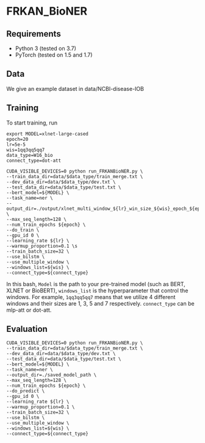 # FRKAN_BioNER





## Requirements

- Python 3 (tested on 3.7)
- PyTorch (tested on 1.5 and 1.7)

## Data
We give an example dataset in data/NCBI-disease-IOB


## Training 
To start training, run

```
export MODEL=xlnet-large-cased
epoch=20
lr=5e-5
wis=1qq3qq5qq7
data_type=W16_bio
connect_type=dot-att

CUDA_VISIBLE_DEVICES=0 python run_FRKANBioNER.py \
--train_data_dir=data/$data_type/train_merge.txt \
--dev_data_dir=data/$data_type/dev.txt \
--test_data_dir=data/$data_type/test.txt \
--bert_model=${MODEL} \
--task_name=ner \
--output_dir=./output/xlnet_multi_window_${lr}_win_size_${wis}_epoch_${epoch}_${connect_type} \
--max_seq_length=128 \
--num_train_epochs ${epoch} \
--do_train \
--gpu_id 0 \
--learning_rate ${lr} \
--warmup_proportion=0.1 \s
--train_batch_size=32 \
--use_bilstm \
--use_multiple_window \
--windows_list=${wis} \
--connect_type=${connect_type}
```
In this bash, `Model` is the path to your pre-trained model (such as BERT, XLNET or BioBERT), `windows_list` is the hyperparameter that control the windows.
For example, `1qq3qq5qq7` means that we utilize 4 different windows and their sizes are 1, 3, 5 and 7 respectively. `connect_type` can be mlp-att or dot-att.

## Evaluation

```
CUDA_VISIBLE_DEVICES=0 python run_FRKANBioNER.py \
--train_data_dir=data/$data_type/train_merge.txt \
--dev_data_dir=data/$data_type/dev.txt \
--test_data_dir=data/$data_type/test.txt \
--bert_model=${MODEL} \
--task_name=ner \
--output_dir=./saved_model_path \
--max_seq_length=128 \
--num_train_epochs ${epoch} \
--do_predict \
--gpu_id 0 \
--learning_rate ${lr} \
--warmup_proportion=0.1 \
--train_batch_size=32 \
--use_bilstm \
--use_multiple_window \
--windows_list=${wis} \
--connect_type=${connect_type}
```


